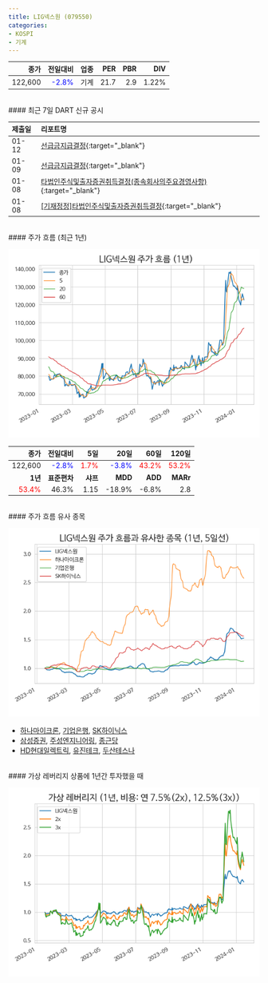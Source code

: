 ```yaml
---
title: LIG넥스원 (079550)
categories:
- KOSPI
- 기계
---
```


|**종가**|**전일대비**|**업종**|**PER**|**PBR**|**DIV**|
|-------:|-----------:|-------:|------:|------:|------:|
|122,600|<span style="color: blue">-2.8%</span>|기계|21.7|2.9|1.22%|

<!-- more -->

<br>
#### 최근 7일 DART 신규 공시


|**제출일**|**리포트명**|
|:-----|:-------|
|01-12|[선급금지급결정](https://dart.fss.or.kr/dsaf001/main.do?rcpNo=20240112800224){:target="_blank"}|
|01-09|[선급금지급결정](https://dart.fss.or.kr/dsaf001/main.do?rcpNo=20240109800110){:target="_blank"}|
|01-08|[타법인주식및출자증권취득결정(종속회사의주요경영사항)](https://dart.fss.or.kr/dsaf001/main.do?rcpNo=20240108800606){:target="_blank"}|
|01-08|[[기재정정]타법인주식및출자증권취득결정](https://dart.fss.or.kr/dsaf001/main.do?rcpNo=20240108800578){:target="_blank"}|

<br>
#### 주가 흐름 (최근 1년)

![079550](/assets/images/stock/079550.png)

|**종가**|**전일대비**|**5일**|**20일**|**60일**|**120일**|
|---:|-------:|--:|---:|---:|----:|
|122,600|<span style="color: blue">-2.8%</span>|<span style="color: red">1.7%</span>|<span style="color: blue">-3.8%</span>|<span style="color: red">43.2%</span>|<span style="color: red">53.2%</span>|
|**1년**|**표준편차**|**샤프**|**MDD**|**ADD**|**MARr**|
|<span style="color: red">53.4%</span>|46.3%|1.15|-18.9%|-6.8%|2.8|

<br>
#### 주가 흐름 유사 종목

![079550](/assets/images/stock/079550_corr.png)

- [하나마이크론](/067310/), [기업은행](/024110/), [SK하이닉스](/000660/)
- [삼성증권](/016360/), [주성엔지니어링](/036930/), [종근당](/185750/)
- [HD현대일렉트릭](/267260/), [유진테크](/084370/), [두산테스나](/131970/)

<br>
#### 가상 레버리지 상품에 1년간 투자했을 때

![079550](/assets/images/stock/079550_2x.png)

[^corr]: 상관계수를 이용하여 분석하였습니다.
